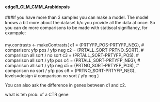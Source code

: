 #### edgeR_GLM_CMM_Arabidopsis

###If you have more than 3 samples you can make a model. The model knows a bit more about the dataset b/c you provide all the data at once. So you can do more comparisons to be made with statiscal signifiancy, for exampple:

###
my.contrasts <- makeContrasts(
        c1 = (PRTYFP_POS-PRTYFP_NEG), # comparison: yfp pos / yfp neg
        c2 = (PRTALL_SORT-PRTNO_SORT),  # comparison all sort / no sort 
        c3 = (PRTALL_SORT-PRTYFP_POS), # comparison all sort / yfp pos
        c4 = (PRTALL_SORT-PRTYFP_NEG), # comparison all sort / yfp neg
        c5 = (PRTNO_SORT-PRTYFP_POS), # comparison no sort / yfp pos
        c6 = (PRTNO_SORT-PRTYFP_NEG), levels=design # comparison no sort / yfp neg
)

You can also ask the difference in genes between c1 and c2.  

what is teh prob. of a CTR gene 
